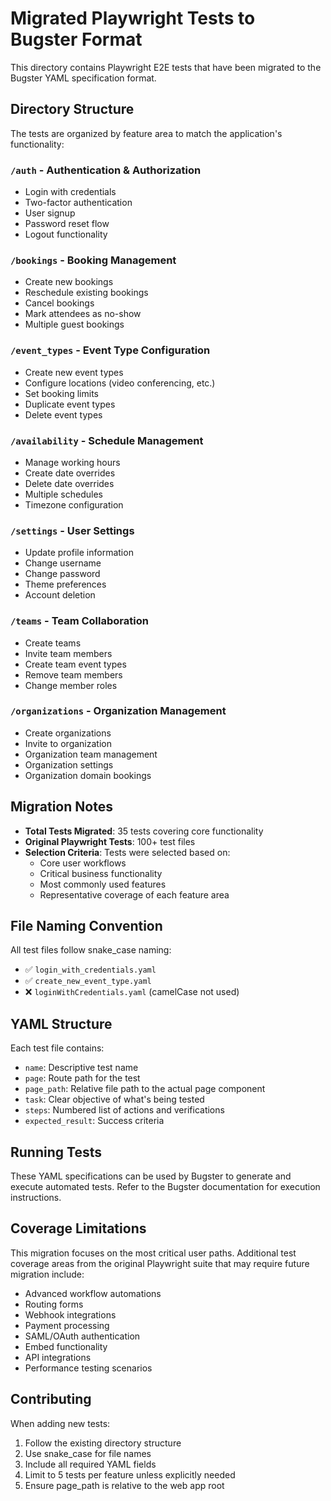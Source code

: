 # Migrated Playwright Tests to Bugster Format

This directory contains Playwright E2E tests that have been migrated to the Bugster YAML specification format.

## Directory Structure

The tests are organized by feature area to match the application's functionality:

### `/auth` - Authentication & Authorization
- Login with credentials
- Two-factor authentication
- User signup
- Password reset flow
- Logout functionality

### `/bookings` - Booking Management
- Create new bookings
- Reschedule existing bookings
- Cancel bookings
- Mark attendees as no-show
- Multiple guest bookings

### `/event_types` - Event Type Configuration
- Create new event types
- Configure locations (video conferencing, etc.)
- Set booking limits
- Duplicate event types
- Delete event types

### `/availability` - Schedule Management
- Manage working hours
- Create date overrides
- Delete date overrides
- Multiple schedules
- Timezone configuration

### `/settings` - User Settings
- Update profile information
- Change username
- Change password
- Theme preferences
- Account deletion

### `/teams` - Team Collaboration
- Create teams
- Invite team members
- Create team event types
- Remove team members
- Change member roles

### `/organizations` - Organization Management
- Create organizations
- Invite to organization
- Organization team management
- Organization settings
- Organization domain bookings

## Migration Notes

- **Total Tests Migrated**: 35 tests covering core functionality
- **Original Playwright Tests**: 100+ test files
- **Selection Criteria**: Tests were selected based on:
  - Core user workflows
  - Critical business functionality
  - Most commonly used features
  - Representative coverage of each feature area

## File Naming Convention

All test files follow snake_case naming:
- ✅ `login_with_credentials.yaml`
- ✅ `create_new_event_type.yaml`
- ❌ `loginWithCredentials.yaml` (camelCase not used)

## YAML Structure

Each test file contains:
- `name`: Descriptive test name
- `page`: Route path for the test
- `page_path`: Relative file path to the actual page component
- `task`: Clear objective of what's being tested
- `steps`: Numbered list of actions and verifications
- `expected_result`: Success criteria

## Running Tests

These YAML specifications can be used by Bugster to generate and execute automated tests. Refer to the Bugster documentation for execution instructions.

## Coverage Limitations

This migration focuses on the most critical user paths. Additional test coverage areas from the original Playwright suite that may require future migration include:

- Advanced workflow automations
- Routing forms
- Webhook integrations
- Payment processing
- SAML/OAuth authentication
- Embed functionality
- API integrations
- Performance testing scenarios

## Contributing

When adding new tests:
1. Follow the existing directory structure
2. Use snake_case for file names
3. Include all required YAML fields
4. Limit to 5 tests per feature unless explicitly needed
5. Ensure page_path is relative to the web app root


